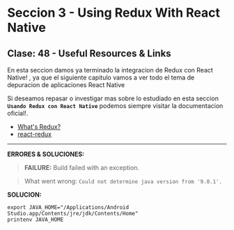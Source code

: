 # Seccion 3 - Using Redux With React Native
## **Clase: 48 - Useful Resources & Links**

En esta seccion damos ya terminado la integracion de Redux con React Native! , ya que el siguiente capitulo vamos a ver todo el tema de depuracion de aplicaciones React Native

Si deseamos repasar o investigar mas sobre lo estudiado en esta seccion **```Usando Redux con React Native```** podemos siempre visitar la documentacion oficial!.

* [What's Redux?]
* [react-redux]


---
**ERRORES & SOLUCIONES:**

> **FAILURE:** Build failed with an exception.

> What went wrong: ```Could not determine java version from '9.0.1'.```

**SOLUCION:**

  ```unix
  export JAVA_HOME="/Applications/Android Studio.app/Contents/jre/jdk/Contents/Home"
  printenv JAVA_HOME
  ```


[Usando el componente ScrollView]:(https://facebook.github.io/react-native/docs/using-a-scrollview.html)
[Documentacion Oficial del Componente ScrollView]:(https://facebook.github.io/react-native/docs/scrollview.html)
[Using List Views]:(https://facebook.github.io/react-native/docs/using-a-listview.html)
[Documentacion oficial del Componente FlatList]:(https://facebook.github.io/react-native/docs/flatlist.html)
[Documentacion oficial del Componente SectionList]:(https://facebook.github.io/react-native/docs/sectionlist.html)
[Recursos Estaticos : Imagenes]:(https://facebook.github.io/react-native/docs/images.html)
[Documentacion oficial del Componente Image]:(https://facebook.github.io/react-native/docs/image.html)
[Componente Modal]:(https://facebook.github.io/react-native/docs/modal.html)
[Redux]:(https://redux.js.org/)
[React Redux]:(https://redux.js.org/faq/react-redux)
[What's Redux?]:(https://redux.js.org/docs/introduction/CoreConcepts.html)
[react-redux]: (https://github.com/reactjs/react-redux)
